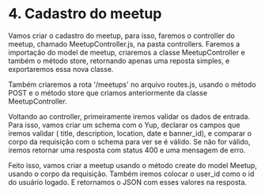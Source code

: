 # 4. Cadastro do meetup

Vamos criar o cadastro do meetup, para isso, faremos o controller do meetup,
chamado MeetupController.js, na pasta controllers. Faremos a importação do model
de meetup, criaremos a classe MeetupController e também o método store, retornando
apenas uma reposta simples, e exportaremos essa nova classe.

Também criaremos a rota '/meetups' no arquivo routes.js, usando o método POST e
o método store que criamos anteriormente da classe MeetupController.

Voltando ao controller, primeiramente iremos validar os dados de entrada. Para
isso, vamos criar um schema com o Yup, declarar os campos que iremos validar (
title, description, location, date e banner_id), e comparar o corpo da requisição
com o schema para ver se é válido. Se não for válido, iremos retornar uma resposta
com status 400 e uma mensagem de erro.

Feito isso, vamos criar a meetup usando o método create do model Meetup, usando
o corpo da requisição. Também iremos colocar o user_id como o id do usuário logado.
E retornamos o JSON com esses valores na resposta.
